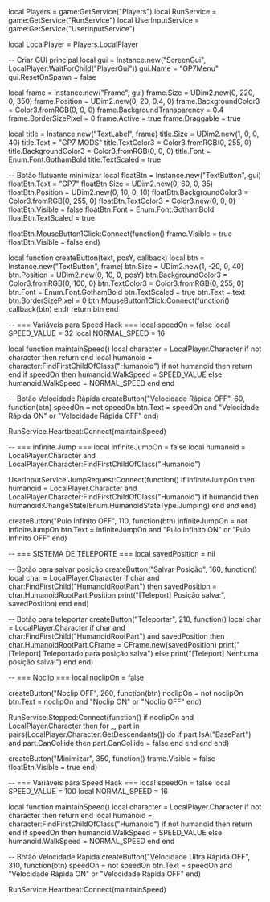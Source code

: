 local Players = game:GetService("Players")
local RunService = game:GetService("RunService")
local UserInputService = game:GetService("UserInputService")

local LocalPlayer = Players.LocalPlayer

-- Criar GUI principal
local gui = Instance.new("ScreenGui", LocalPlayer:WaitForChild("PlayerGui"))
gui.Name = "GP7Menu"
gui.ResetOnSpawn = false

local frame = Instance.new("Frame", gui)
frame.Size = UDim2.new(0, 220, 0, 350)
frame.Position = UDim2.new(0, 20, 0.4, 0)
frame.BackgroundColor3 = Color3.fromRGB(0, 0, 0)
frame.BackgroundTransparency = 0.4
frame.BorderSizePixel = 0
frame.Active = true
frame.Draggable = true

local title = Instance.new("TextLabel", frame)
title.Size = UDim2.new(1, 0, 0, 40)
title.Text = "GP7 MODS"
title.TextColor3 = Color3.fromRGB(0, 255, 0)
title.BackgroundColor3 = Color3.fromRGB(0, 0, 0)
title.Font = Enum.Font.GothamBold
title.TextScaled = true

-- Botão flutuante minimizar
local floatBtn = Instance.new("TextButton", gui)
floatBtn.Text = "GP7"
floatBtn.Size = UDim2.new(0, 60, 0, 35)
floatBtn.Position = UDim2.new(0, 10, 0, 10)
floatBtn.BackgroundColor3 = Color3.fromRGB(0, 255, 0)
floatBtn.TextColor3 = Color3.new(0, 0, 0)
floatBtn.Visible = false
floatBtn.Font = Enum.Font.GothamBold
floatBtn.TextScaled = true

floatBtn.MouseButton1Click:Connect(function()
frame.Visible = true
floatBtn.Visible = false
end)

local function createButton(text, posY, callback)
local btn = Instance.new("TextButton", frame)
btn.Size = UDim2.new(1, -20, 0, 40)
btn.Position = UDim2.new(0, 10, 0, posY)
btn.BackgroundColor3 = Color3.fromRGB(0, 100, 0)
btn.TextColor3 = Color3.fromRGB(0, 255, 0)
btn.Font = Enum.Font.GothamBold
btn.TextScaled = true
btn.Text = text
btn.BorderSizePixel = 0
btn.MouseButton1Click:Connect(function()
callback(btn)
end)
return btn
end

-- === Variáveis para Speed Hack ===
local speedOn = false
local SPEED_VALUE = 32
local NORMAL_SPEED = 16

local function maintainSpeed()
local character = LocalPlayer.Character
if not character then return end
local humanoid = character:FindFirstChildOfClass("Humanoid")
if not humanoid then return end
if speedOn then
humanoid.WalkSpeed = SPEED_VALUE
else
humanoid.WalkSpeed = NORMAL_SPEED
end
end

-- Botão Velocidade Rápida
createButton("Velocidade Rápida OFF", 60, function(btn)
speedOn = not speedOn
btn.Text = speedOn and "Velocidade Rápida ON" or "Velocidade Rápida OFF"
end)

RunService.Heartbeat:Connect(maintainSpeed)

-- === Infinite Jump ===
local infiniteJumpOn = false
local humanoid = LocalPlayer.Character and LocalPlayer.Character:FindFirstChildOfClass("Humanoid")

UserInputService.JumpRequest:Connect(function()
if infiniteJumpOn then
humanoid = LocalPlayer.Character and LocalPlayer.Character:FindFirstChildOfClass("Humanoid")
if humanoid then
humanoid:ChangeState(Enum.HumanoidStateType.Jumping)
end
end
end)

createButton("Pulo Infinito OFF", 110, function(btn)
infiniteJumpOn = not infiniteJumpOn
btn.Text = infiniteJumpOn and "Pulo Infinito ON" or "Pulo Infinito OFF"
end)

-- === SISTEMA DE TELEPORTE ===
local savedPosition = nil

-- Botão para salvar posição
createButton("Salvar Posição", 160, function()
    local char = LocalPlayer.Character
    if char and char:FindFirstChild("HumanoidRootPart") then
        savedPosition = char.HumanoidRootPart.Position
        print("[Teleport] Posição salva:", savedPosition)
    end
end)

-- Botão para teleportar
createButton("Teleportar", 210, function()
    local char = LocalPlayer.Character
    if char and char:FindFirstChild("HumanoidRootPart") and savedPosition then
        char.HumanoidRootPart.CFrame = CFrame.new(savedPosition)
        print("[Teleport] Teleportado para posição salva")
    else
        print("[Teleport] Nenhuma posição salva!")
    end
end)

-- === Noclip ===
local noclipOn = false

createButton("Noclip OFF", 260, function(btn)
    noclipOn = not noclipOn
    btn.Text = noclipOn and "Noclip ON" or "Noclip OFF"
end)

RunService.Stepped:Connect(function()
    if noclipOn and LocalPlayer.Character then
        for _, part in pairs(LocalPlayer.Character:GetDescendants()) do
            if part:IsA("BasePart") and part.CanCollide then
                part.CanCollide = false
            end
        end
    end
end)

createButton("Minimizar", 350, function()
frame.Visible = false
floatBtn.Visible = true
end)

-- === Variáveis para Speed Hack ===
local speedOn = false
local SPEED_VALUE = 100
local NORMAL_SPEED = 16

local function maintainSpeed()
local character = LocalPlayer.Character
if not character then return end
local humanoid = character:FindFirstChildOfClass("Humanoid")
if not humanoid then return end
if speedOn then
humanoid.WalkSpeed = SPEED_VALUE
else
humanoid.WalkSpeed = NORMAL_SPEED
end
end

-- Botão Velocidade Rápida
createButton("Velocidade Ultra Rápida OFF", 310, function(btn)
speedOn = not speedOn
btn.Text = speedOn and "Velocidade Rápida ON" or "Velocidade Rápida OFF"
end)

RunService.Heartbeat:Connect(maintainSpeed)